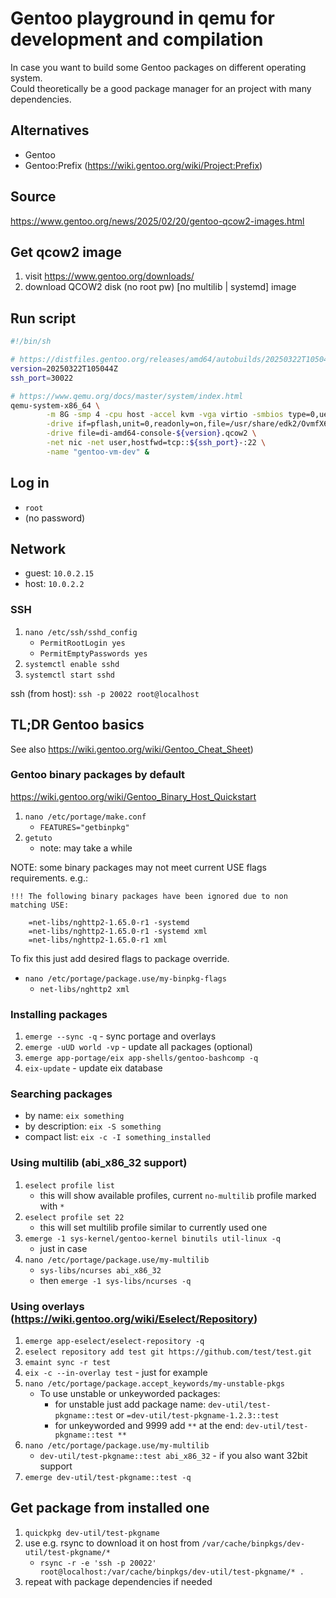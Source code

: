 # Gentoo playground in qemu for development and compilation
In case you want to build some Gentoo packages on different operating system.<br>
Could theoretically be a good package manager for an project with many dependencies.

## Alternatives
* Gentoo
* Gentoo:Prefix (https://wiki.gentoo.org/wiki/Project:Prefix)

## Source
https://www.gentoo.org/news/2025/02/20/gentoo-qcow2-images.html

## Get qcow2 image
1. visit https://www.gentoo.org/downloads/
2. download  QCOW2 disk (no root pw) [no multilib | systemd] image

## Run script
```sh
#!/bin/sh

# https://distfiles.gentoo.org/releases/amd64/autobuilds/20250322T105044Z/di-amd64-console-20250322T105044Z.qcow2
version=20250322T105044Z
ssh_port=30022

# https://www.qemu.org/docs/master/system/index.html
qemu-system-x86_64 \
        -m 8G -smp 4 -cpu host -accel kvm -vga virtio -smbios type=0,uefi=on \
        -drive if=pflash,unit=0,readonly=on,file=/usr/share/edk2/OvmfX64/OVMF_CODE_4M.qcow2,format=qcow2 \
        -drive file=di-amd64-console-${version}.qcow2 \
        -net nic -net user,hostfwd=tcp::${ssh_port}-:22 \
        -name "gentoo-vm-dev" &
```

## Log in
* `root`
* (no password)

## Network
* guest: `10.0.2.15`
* host:  `10.0.2.2`

### SSH
1. `nano /etc/ssh/sshd_config`
    * `PermitRootLogin yes`
    * `PermitEmptyPasswords yes`
2. `systemctl enable sshd`
3. `systemctl start sshd`

ssh (from host): `ssh -p 20022 root@localhost`

## TL;DR Gentoo basics
See also https://wiki.gentoo.org/wiki/Gentoo_Cheat_Sheet)

### Gentoo binary packages by default
https://wiki.gentoo.org/wiki/Gentoo_Binary_Host_Quickstart

1. `nano /etc/portage/make.conf`
    * `FEATURES="getbinpkg"`
2. `getuto`
    * note: may take a while

NOTE: some binary packages may not meet current USE flags requirements. e.g.:
```
!!! The following binary packages have been ignored due to non matching USE:

    =net-libs/nghttp2-1.65.0-r1 -systemd
    =net-libs/nghttp2-1.65.0-r1 -systemd xml
    =net-libs/nghttp2-1.65.0-r1 xml
```
To fix this just add desired flags to package override.
* `nano /etc/portage/package.use/my-binpkg-flags`
    * `net-libs/nghttp2 xml`

### Installing packages
1. `emerge --sync -q` - sync portage and overlays
2. `emerge -uUD world -vp` - update all packages (optional)
3. `emerge app-portage/eix app-shells/gentoo-bashcomp -q`
4. `eix-update` - update eix database

### Searching packages
* by name: `eix something`
* by description: `eix -S something`
* compact list: `eix -c -I something_installed`

### Using multilib (abi_x86_32 support)
1. `eselect profile list`
    * this will show available profiles, current `no-multilib` profile marked with `*`
2. `eselect profile set 22`
    * this will set multilib profile similar to currently used one
3. `emerge -1 sys-kernel/gentoo-kernel binutils util-linux -q`
    * just in case
4. `nano /etc/portage/package.use/my-multilib`
    * `sys-libs/ncurses abi_x86_32`
    * then `emerge -1 sys-libs/ncurses -q`

### Using overlays (https://wiki.gentoo.org/wiki/Eselect/Repository)
1. `emerge app-eselect/eselect-repository -q`
2. `eselect repository add test git https://github.com/test/test.git`
3. `emaint sync -r test`
4. `eix -c --in-overlay test` - just for example
5. `nano /etc/portage/package.accept_keywords/my-unstable-pkgs`
    * To use unstable or unkeyworded packages:
        * for unstable just add package name: `dev-util/test-pkgname::test` or `=dev-util/test-pkgname-1.2.3::test`
        * for unkeyworded and 9999 add `**` at the end: `dev-util/test-pkgname::test **`
6. `nano /etc/portage/package.use/my-multilib`
    * `dev-util/test-pkgname::test abi_x86_32` - if you also want 32bit support
7. `emerge dev-util/test-pkgname::test -q`

## Get package from installed one
1. `quickpkg dev-util/test-pkgname`
2. use e.g. rsync to download it on host from `/var/cache/binpkgs/dev-util/test-pkgname/*`
    * `rsync -r -e 'ssh -p 20022' root@localhost:/var/cache/binpkgs/dev-util/test-pkgname/* .`
3. repeat with package dependencies if needed
